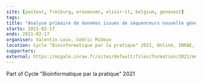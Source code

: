```yaml
---
site: [pasteur, freiburg, erasmusmc, elixir-it, belgium, genouest]
tags:
title: "Analyse primaire de données issues de séquenceurs nouvelle génération sous Galaxy"
starts: 2021-02-17
ends: 2021-02-17
organiser: Valentin Loux, Cédric Midoux
location: Cycle "Bioinformatique par la pratique" 2021, Online, INRAE, Jouy-en-Josas, France
supporters:
external: https://migale.inrae.fr/sites/default/files/formation/2021/module8bis.pdf
---
```


Part of Cycle "Bioinformatique par la pratique" 2021